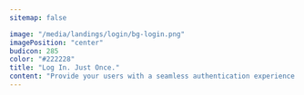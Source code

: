 ```yaml
---
sitemap: false

image: "/media/landings/login/bg-login.png"
imagePosition: "center"
budicon: 285
color: "#222228"
title: "Log In. Just Once."
content: "Provide your users with a seamless authentication experience when they navigate either through the applications you built and/or third party apps. Don’t make either your internal employees nor your external users have to go through the hassle of maintaining and remembering yet another credential."
---
```

